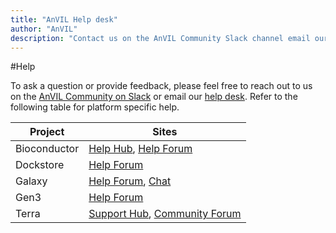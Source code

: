 ```yaml
---
title: "AnVIL Help desk"
author: "AnVIL"
description: "Contact us on the AnVIL Community Slack channel email our help desk."
---
```


#Help

<hero>To ask a question or provide feedback, please feel free to reach out to us on the [AnVIL Community on Slack]( https://join.slack.com/t/anvil-community/shared_invite/zt-hsyfam1w-LXlCv~3vNLSfDj~qNd5uBg) or email our [help desk](mailto:help@lists.anvilproject.org). Refer to the following table for platform specific help.</hero>


| Project      | Sites                                     |    
|--------------|-------------------------------------------| 
| Bioconductor | [Help Hub](http://bioconductor.org/help/), [Help Forum](https://support.bioconductor.org/) |  
| Dockstore    | [Help Forum](https://discuss.dockstore.org/) |   
| Galaxy |  [Help Forum](https://help.galaxyproject.org/), [Chat](https://gitter.im/galaxyproject) |    
| Gen3 | [Help Forum](https://forums.gen3.org/) |    
| Terra | [Support Hub](https://support.terra.bio/hc/en-us), [Community Forum](https://support.terra.bio/hc/en-us/community/topics) |  

